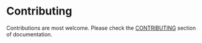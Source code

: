 # Contributing

Contributions are most welcome. Please check the [CONTRIBUTING](https://commitsar.aevea.ee/contributing/get_started) section of documentation.
